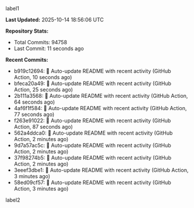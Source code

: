 
label1 
<!-- ACTIVITY_START -->
**Last Updated:** 2025-10-14 18:56:06 UTC

**Repository Stats:**
- Total Commits: 94758
- Last Commit: 11 seconds ago

**Recent Commits:**
- b919c12694: 🤖 Auto-update README with recent activity (GitHub Action, 10 seconds ago)
- bfeca20a49: 🤖 Auto-update README with recent activity (GitHub Action, 25 seconds ago)
- 2b111a3568: 🤖 Auto-update README with recent activity (GitHub Action, 64 seconds ago)
- 4af6f1f584: 🤖 Auto-update README with recent activity (GitHub Action, 77 seconds ago)
- f263e91022: 🤖 Auto-update README with recent activity (GitHub Action, 87 seconds ago)
- 562a4ddca0: 🤖 Auto-update README with recent activity (GitHub Action, 2 minutes ago)
- 9d7a57ac5c: 🤖 Auto-update README with recent activity (GitHub Action, 2 minutes ago)
- 37f98274b5: 🤖 Auto-update README with recent activity (GitHub Action, 2 minutes ago)
- 3eeef3dbe1: 🤖 Auto-update README with recent activity (GitHub Action, 3 minutes ago)
- 58ed09cf57: 🤖 Auto-update README with recent activity (GitHub Action, 3 minutes ago)
<!-- ACTIVITY_END -->

label2

